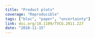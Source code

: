 ```yaml
---
title: "Product plots"
coverage: "Reproducible"
tags: ["bloc", "paper", "uncertainty"]
link: doi.org/10.1109/TVCG.2011.227
date: "2018-11-15"
---
```


